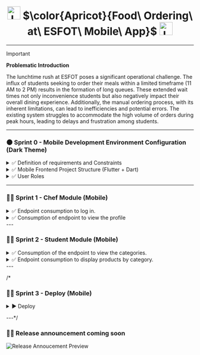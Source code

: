 <h1 align="center">
  <img height="35px" src="https://github.com/JohnMata0427/Food-Ordering-API-RESTful/assets/150484680/842b4e83-fd68-4f5e-8b20-e644053a69cf" alt="Logo">
  $\color{Apricot}{Food\ Ordering\ at\ ESFOT\ Mobile\ App}$
  <img height="35px" src="https://github.com/JohnMata0427/Food-Ordering-API-RESTful/assets/150484680/842b4e83-fd68-4f5e-8b20-e644053a69cf" alt="Logo">
</h1>

---

> [!IMPORTANT]
> **Problematic Introduction**
> 
> The lunchtime rush at ESFOT poses a significant operational challenge.
> The influx of students seeking to order their meals within a limited timeframe (11 AM to 2 PM) results in the formation of long queues.
> These extended wait times not only inconvenience students but also negatively impact their overall dining experience.
> Additionally, the manual ordering process, with its inherent limitations, can lead to inefficiencies and potential errors.
> The existing system struggles to accommodate the high volume of orders during peak hours, leading to delays and frustration among students.

---

<h3 id="sprint-0">🌑 Sprint 0 - Mobile Development Environment Configuration (Dark Theme)</h3>

<details>
  <summary>✅ Definition of requirements and Constraints</summary>
  <ul>
    <li>The mobile app has the following profiles: Cook and Student.</li>
    <li>There is a backend and a series of public and private APIs available for consumption.</li>
    <li>The Cook profile can:
      <ul>
        <li>Register and log in.</li>
        <li>Manage their profile.</li>
        <li>Manage products.</li>
      </ul>
    </li>
    <li>The Student profile can:
      <ul>
        <li>Register and log in.</li>
        <li>Add products to the cart.</li>
        <li>Make purchases.</li>
      </ul>
    </li>
  </ul>

</details>

<details>
  <summary>✅ Mobile Frontend Project Structure (Flutter + Dart)</summary>
  
  > - **Tools**
  > 
  > | Image                                                        | Name                       |
  > |--------------------------------------------------------------|----------------------------|
  > | ![VSCode](https://skillicons.dev/icons?i=vscode&theme=dark)  | Visual Studio Code         |
  > | ![Dart](https://skillicons.dev/icons?i=dart&theme=dark)      | Dart                       |
  > | ![Flutter](https://skillicons.dev/icons?i=flutter&theme=dark)| Flutter                    |
  > | ![Android](https://skillicons.dev/icons?i=androidstudio&theme=dark)| Android Studio (optional)  |
  
  > - **Project Initialization and Installation Dependencies**
  >   
  >   - Primero, asegúrate de que tienes Flutter instalado. Si no lo tienes, sigue las instrucciones de instalación en la [documentación oficial de Flutter](https://flutter.dev/docs/get-started/install).
  >   - Crea un nuevo proyecto Flutter usando el siguiente comando:
  >     ```
  >     flutter create my_app
  >     ```
  >   - Navega a tu directorio de proyecto:
  >     ```
  >     cd my_app
  >     ```
  >   - Instala paquetes adicionales si es necesario. Por ejemplo, para la navegación o para usar un tema oscuro:
  >     ```
  >     flutter pub add provider
  >     flutter pub add flutter_bloc
  >     flutter pub add shared_preferences
  >     ```
  
  > - **Project File Structure**
  >
  >   - La estructura básica de un proyecto Flutter es la siguiente:
  >     ```
  >     my_app/
  >     ├── android/                # Configuraciones específicas para Android
  >     ├── ios/                    # Configuraciones específicas para iOS
  >     ├── lib/                    # Carpeta principal de código fuente en Dart
  >     │   ├── assets/             # Archivos estáticos (imágenes, fuentes)
  >     │   ├── components/         # Componentes reutilizables
  >     │   ├── screens/            # Pantallas o vistas
  >     │   ├── main.dart           # Archivo principal
  >     │   └── theme/              # Configuración de temas (incluyendo tema oscuro)
  >     ├── pubspec.yaml            # Configuración de dependencias
  >     ├── .gitignore              # Archivo para ignorar archivos en git
  >     └── README.md               # Documentación del proyecto
  >     ```
  
</details>

<details>
  <summary>✅ User Roles</summary>
<ul>
  <li>Chefs 👨‍🍳👩‍🍳</li>
  <li>Students 🧑‍🎓👩‍🎓</li>
</ul>
</details>

---

<h3 id="sprint-1">👨‍🍳 Sprint 1 - Chef Module (Mobile)</h3>

<details>
  <summary>✅ Endpoint consumption to log in.</summary>
  <img src="https://github.com/user-attachments/assets/a9256054-7d2e-4eb5-9ff2-5588b2442363" alt="Log in">
</details>
<details>
  <summary>✅ Consumption of endpoint to view the profile</summary>
  <img src="https://github.com/user-attachments/assets/fd77abbd-6acf-4d82-b314-51bae4188335" alt="View the profile">
</details>
---

<h3 id="sprint-2">👩‍🎓 Sprint 2 - Student Module (Mobile)</h3>

<details>
  <summary>✅ Consumption of the endpoint to view the categories. </summary>
  <img src="https://github.com/user-attachments/assets/b1693111-8137-4208-a289-2ad3cff530c6" alt="View the categories.">
</details>
<details>
  <summary>✅ Endpoint consumption to display products by category. </summary>
  <ul>
    <li>Lunch Category </li>
    <img src="https://github.com/user-attachments/assets/ca920e3c-c373-4ea6-8758-df32db867562" alt="Lunch Category">
    <li>Category Beverages </li>
    <img src="https://github.com/user-attachments/assets/fd77f52c-e947-4fcd-b4bc-0f79df1ba437" alt="Category Beverages">
    <li>Category Snacks </li>
    <img src="https://github.com/user-attachments/assets/4751f582-d064-417d-b17e-4fa2dbe4c18c" alt="Category Snacks">
  </ul>
</details>
---

/*<h3 id="sprint-3">🥤🍫 Sprint 3 - Deploy (Mobile)</h3>

<details>
  <summary>▶️ Deploy</summary>

> <div align="center">
>   <h4>Deployment in Vercel</h4>
>   <img height="50px" src="https://skillicons.dev/icons?i=vercel&theme=dark">
> </div>
>
> 🌐 Vercel Deployment URL: https://pedidos-comida-esfot-mobile.vercel.app/

</details>

---*/

### 📲🤳 Release announcement coming soon

![Release Annoucement Preview](https://github.com/user-attachments/assets/29b393eb-f5ff-46cc-98c9-c74e63ea11f5)

